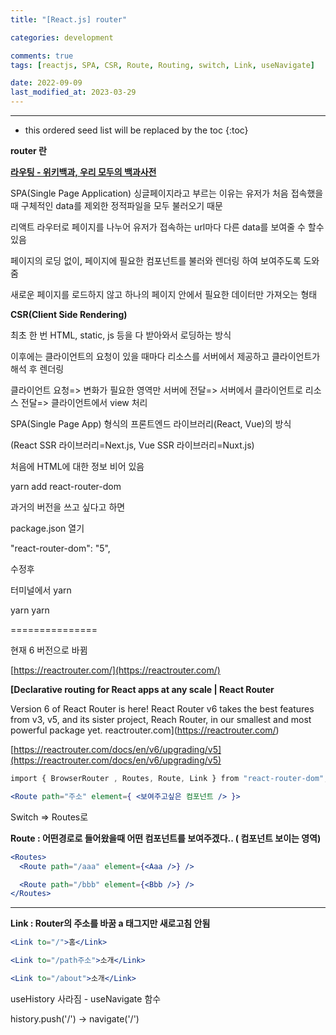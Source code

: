 ```yaml
---
title: "[React.js] router"

categories: development

comments: true
tags: [reactjs, SPA, CSR, Route, Routing, switch, Link, useNavigate]

date: 2022-09-09
last_modified_at: 2023-03-29
---
```


---

<!-- prettier-ignore -->
* this ordered seed list will be replaced by the toc 
{:toc}

**router 란**

[**라우팅 - 위키백과, 우리 모두의 백과사전**](https://ko.wikipedia.org/wiki/%EB%9D%BC%EC%9A%B0%ED%8C%85)

SPA(Single Page Application) 싱글페이지라고 부르는 이유는 유저가 처음 접속했을때 구체적인 data를 제외한 정적파일을 모두 불러오기 때문

리액트 라우터로 페이지를 나누어 유저가 접속하는 url마다 다른 data를 보여줄 수 할수 있음

페이지의 로딩 없이, 페이지에 필요한 컴포넌트를 불러와 렌더링 하여 보여주도록 도와줌

새로운 페이지를 로드하지 않고 하나의 페이지 안에서 필요한 데이터만 가져오는 형태

**CSR(Client Side Rendering)**

최초 한 번 HTML, static, js 등을 다 받아와서 로딩하는 방식

이후에는 클라이언트의 요청이 있을 때마다 리소스를 서버에서 제공하고 클라이언트가 해석 후 렌더링

클라이언트 요청=> 변화가 필요한 영역만 서버에 전달=> 서버에서 클라이언트로 리소스 전달=> 클라이언트에서 view 처리

SPA(Single Page App) 형식의 프론트엔드 라이브러리(React, Vue)의 방식

(React SSR 라이브러리=Next.js, Vue SSR 라이브러리=Nuxt.js)

처음에 HTML에 대한 정보 비어 있음

yarn add react-router-dom

과거의 버전을 쓰고 싶다고 하면

package.json 열기

"react-router-dom": "5",

수정후

터미널에서 yarn

yarn yarn

===============

현재 6 버전으로 바뀜

[https://reactrouter.com/](https://reactrouter.com/)

**[Declarative routing for React apps at any scale | React Router**

Version 6 of React Router is here! React Router v6 takes the best features from v3, v5, and its sister project, Reach Router, in our smallest and most powerful package yet.
reactrouter.com](https://reactrouter.com/)

[https://reactrouter.com/docs/en/v6/upgrading/v5](https://reactrouter.com/docs/en/v6/upgrading/v5)

```jsx
import { BrowserRouter , Routes, Route, Link } from "react-router-dom";

<Route path="주소" element={ <보여주고싶은 컴포넌트 /> }>
```

Switch => Routes로

**Route : 어떤경로로 들어왔을때 어떤 컴포넌트를 보여주겠다.. ( 컴포넌트 보이는 영역)**

```jsx
<Routes>
  <Route path="/aaa" element={<Aaa />} />

  <Route path="/bbb" element={<Bbb />} />
</Routes>
```

---

**Link : Router의 주소를 바꿈 a 태그지만 새로고침 안됨**

```jsx
<Link to="/">홈</Link>

<Link to="/path주소">소개</Link>

<Link to="/about">소개</Link>
```

useHistory 사라짐 - useNavigate 함수

history.push('/') -> navigate('/')
